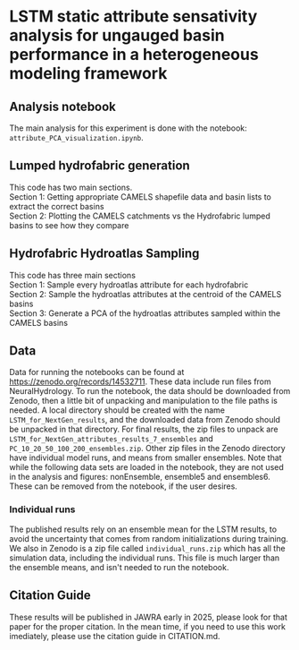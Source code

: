 # LSTM static attribute sensativity analysis for ungauged basin performance in a heterogeneous modeling framework

## Analysis notebook
The main analysis for this experiment is done with the notebook: `attribute_PCA_visualization.ipynb`.

## Lumped hydrofabric generation
This code has two main sections.  
Section 1: Getting appropriate CAMELS shapefile data and basin lists to extract the correct basins  
Section 2: Plotting the CAMELS catchments vs the Hydrofabric lumped basins to see how they compare

##  Hydrofabric Hydroatlas Sampling
This code has three main sections  
Section 1: Sample every hydroatlas attribute for each hydrofabric  
Section 2: Sample the hydroatlas attributes at the centroid of the CAMELS basins  
Section 3: Generate a PCA of the hydroatlas attributes sampled within the CAMELS basins  

## Data
Data for running the notebooks can be found at https://zenodo.org/records/14532711. These data include run files from NeuralHydrology. To run the notebook, the data should be downloaded from Zenodo, then a little bit of unpacking and manipulation to the file paths is needed.
A local directory should be created with the name `LSTM_for_NextGen_results`, and the downloaded data from Zenodo should be unpacked in that directory. For final results, the zip files to unpack are `LSTM_for_NextGen_attributes_results_7_ensembles` and `PC_10_20_50_100_200_ensembles.zip`. Other zip files in the Zenodo directory have individual model runs, and means from smaller ensembles. Note that while the following data sets are loaded in the notebook, they are not used in the analysis and figures: nonEnsemble, ensemble5 and ensembles6. These can be removed from the notebook, if the user desires. 

### Individual runs
The published results rely on an ensemble mean for the LSTM results, to avoid the uncertainty that comes from random initializations during training. We also in Zenodo is a zip file called `individual_runs.zip` which has all the simulation data, including the individual runs. This file is much larger than the ensemble means, and isn't needed to run the notebook.

## Citation Guide
These results will be published in JAWRA early in 2025, please look for that paper for the proper citation. In the mean time, if you need to use this work imediately, please use the citation guide in CITATION.md.
